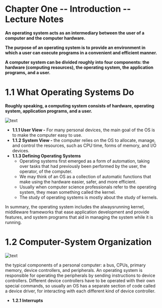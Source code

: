 # Chapter One -- Introduction -- Lecture Notes

**An operating system acts as an intermediary between the user of a computer and the computer hardware.**

**The purpose of an operating system is to provide an environment in which a user can execute programs in a convenient and efficient manner.**

**A computer system can be divided roughly into four components: the hardware (computing resources), the operating system, the application programs, and a user.**

# 1.1 What Operating Systems Do

**Roughly speaking, a computing system consists of hardware, operating system, application programs, and a user.**


![text](https://www.cs.csustan.edu/~john/Classes/CS3750/Notes/Chap01/1_01cmpnts.jpg)


- **1.1.1 User View -** For many personal devices, the main goal of the OS is to make the computer easy to use.
- **1.1.2 System View -** the computer relies on the OS to allocate, manage, and control the resources, such as CPU time, forms of memory, and I/O devices.
- **1.1.3 Defining Operating Systems**
  - Operating systems first emerged as a form of automation, taking over tasks that had previously been performed by the user, the operator, of the computer.
  - We may think of an OS as a collection of automatic functions that make using the hardware easier, safer, and more efficient.
  - Usually when computer science professionals refer to the operating system, they mean something called the kernel.
  - The study of operating systems is mostly about the study of kernels.
    
In summary, the operating system includes the alwaysrunning kernel, middleware frameworks that ease application development and provide features, and system programs that aid in managing the system while it is running. 

# 1.2 Computer-System Organization

![text](https://www.cs.csustan.edu/~john/Classes/CS3750/Notes/Chap01/1_02typclPC.jpg)


the typical components of a personal computer: a bus, CPUs, primary memory, device controllers, and peripherals. An operating system is responsible for operating the peripherals by sending instructions to device controllers. Different device controllers have to be operated with their own special commands, so usually an OS has a separate section of code called a device driver, for interacting with each different kind of device controller.

- **1.2.1 Interrupts**

